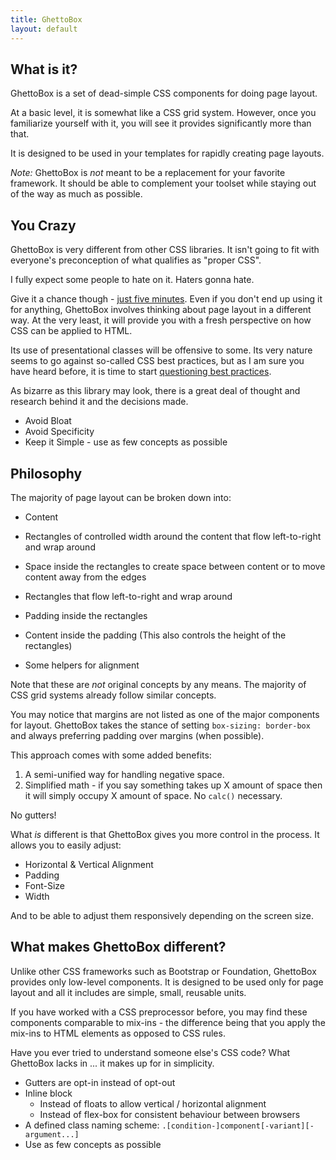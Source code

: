 ```yaml
---
title: GhettoBox
layout: default
---
```


## What is it?

GhettoBox is a set of dead-simple CSS components for doing page layout.

At a basic level, it is somewhat like a CSS grid system. However, once you familiarize yourself with it, you will see it provides significantly more than that.

It is designed to be used in your templates for rapidly creating page layouts.

<!--
It encourages creating designs rapidly at the template level AKA doing [Mockups in Markup](#).
-->

<div class="cs-2 pad-sm rnd-xs" markdown="1">

*Note:* GhettoBox is *not* meant to be a replacement for your favorite framework. It should be able to complement your toolset while staying out of the way as much as possible.

</div>

<!-- ## How Does it Work?

It's not rocket surgery. You add the classes to your markup.

e.g. Imagine you had some HTML

	<p>
		This is a paragraph.
	</p>

If you wanted the paragraph to be half the width of its container you would add the `w-1-2` class.

	<p class="w-1-2">
		This is a paragraph.
	</p>

If you then wanted it to ... -->

## You Crazy

GhettoBox is very different from other CSS libraries. It isn't going to fit with everyone's preconception of what qualifies as "proper CSS".

I fully expect some people to hate on it. Haters gonna hate.

Give it a chance though - [just five minutes](https://signalvnoise.com/posts/3124-give-it-five-minutes). Even if you don't end up using it for anything, GhettoBox involves thinking about page layout in a different way. At the very least, it will provide you with a fresh perspective on how CSS can be applied to HTML.

Its use of presentational classes will be offensive to some. Its very nature seems to go against so-called CSS best practices, but as I am sure you have heard before, it is time to start [questioning best practices](http://nicolasgallagher.com/about-html-semantics-front-end-architecture/#how-i-learned-to-stop-worrying-).

As bizarre as this library may look, there is a great deal of thought and research behind it and the decisions made.

- Avoid Bloat
- Avoid Specificity
- Keep it Simple - use as few concepts as possible


## Philosophy

The majority of page layout can be broken down into:

- Content
- Rectangles of controlled width around the content that flow left-to-right and wrap around
- Space inside the rectangles to create space between content or to move content away from the edges

- Rectangles that flow left-to-right and wrap around
- Padding inside the rectangles
- Content inside the padding (This also controls the height of the rectangles)
- Some helpers for alignment

Note that these are *not* original concepts by any means. The majority of CSS grid systems already follow similar concepts.

<div class="cs-1 pad-sm rnd-xs" markdown="1">

You may notice that margins are not listed as one of the major components for layout. GhettoBox takes the stance of setting `box-sizing: border-box` and always preferring padding over margins (when possible).

This approach comes with some added benefits:

1. A semi-unified way for handling negative space.
2. Simplified math - if you say something takes up X amount of space then it will simply occupy X amount of space. No `calc()` necessary.

<!-- http://csswizardry.com/2011/08/building-better-grid-systems/ -->

No gutters!

<!-- http://www.helloerik.com/the-subtle-magic-behind-why-the-bootstrap-3-grid-works -->
<!-- http://dbushell.com/2013/03/19/on-responsive-layout-and-grids/ -->

</div>

What *is* different is that GhettoBox gives you more control in the process. It allows you to easily adjust:

- Horizontal & Vertical Alignment
- Padding
- Font-Size
- Width

And to be able to adjust them responsively depending on the screen size.

## What makes GhettoBox different?

Unlike other CSS frameworks such as Bootstrap or Foundation, GhettoBox provides only low-level components. It is designed to be used only for page layout and all it includes are simple, small, reusable units.

If you have worked with a CSS preprocessor before, you may find these components comparable to mix-ins - the difference being that you apply the mix-ins to HTML elements as opposed to CSS rules.

Have you ever tried to understand someone else's CSS code? What GhettoBox lacks in ... it makes up for in simplicity.

- Gutters are opt-in instead of opt-out
- Inline block
	- Instead of floats to allow vertical / horizontal alignment
	- Instead of flex-box for consistent behaviour between browsers
- A defined class naming scheme: `.[condition-]component[-variant][-argument...]`
- Use as few concepts as possible

<!--

## Why should I use it?

GhettoBox was created to alleviate some of the more frustrating aspects presented in other CSS framework:

- Vertical Alignment can't be done using floats
- Div Soup from nested row/col structures
- Specificity Wars

If any of the above have presented problems for you in the past, you may want to give GhettoBox a try.

-->